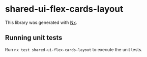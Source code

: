 # shared-ui-flex-cards-layout

This library was generated with [Nx](https://nx.dev).

## Running unit tests

Run `nx test shared-ui-flex-cards-layout` to execute the unit tests.
